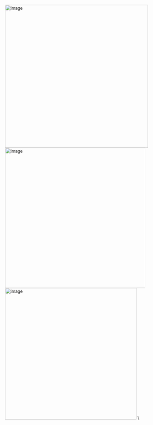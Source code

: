 <img width="472" alt="image" src="https://github.com/MaryiaBabinskaya/Programming_methods/assets/94359114/ad98b1d0-139b-4f5b-b7ac-38b602cd10f6"> \
<img width="463" alt="image" src="https://github.com/MaryiaBabinskaya/Programming_methods/assets/94359114/64ccbc64-3fa2-4341-b631-08dea91ea6d2"> \
<img width="434" alt="image" src="https://github.com/MaryiaBabinskaya/Programming_methods/assets/94359114/fed40582-2397-4c55-a581-5e91d44d7388"> \
